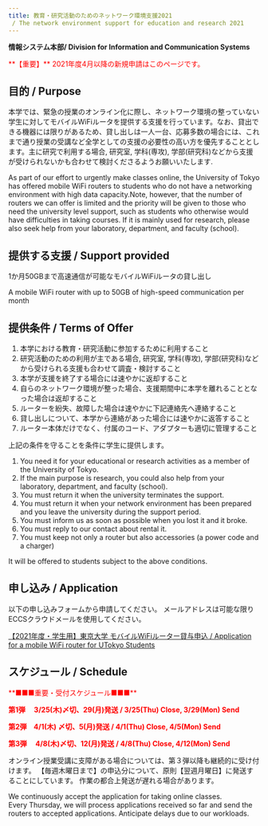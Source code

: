```yaml
---
title: 教育・研究活動のためのネットワーク環境支援2021
 / The network environment support for education and research 2021
---
```

**情報システム本部/ Division for Information and Communication Systems**

<span style="color: red; ">
**【重要】**
2021年度4月以降の新規申請はこのページです。
</span>

## 目的 / Purpose 

本学では、緊急の授業のオンライン化に際し、ネットワーク環境の整っていない学生に対してモバイルWiFiルータを提供する支援を行っています。なお、貸出できる機器には限りがあるため、貸し出しは一人一台、応募多数の場合には、これまで通り授業の受講など全学としての支援の必要性の高い方を優先することとします。主に研究で利用する場合, 研究室, 学科(専攻), 学部(研究科)などから支援が受けられないかも合わせて検討くださるようお願いいたします.

As part of our effort to urgently make classes online, the University of Tokyo has offered mobile WiFi routers to students who do not have a networking environment with high data capacity.Note, however, that the number of routers we can offer is limited and the priority will be given to those who need the university level support, such as students who otherwise would have difficulties in taking courses. If it is mainly used for research, please also seek help from your laboratory, department, and faculty (school). 

## 提供する支援 / Support provided 

1か月50GBまで高速通信が可能なモバイルWiFiルータの貸し出し

A mobile WiFi router with up to 50GB of high-speed communication per month 

## 提供条件 / Terms of Offer 

1. 本学における教育・研究活動に参加するために利用すること  
2. 研究活動のための利用が主である場合, 研究室, 学科(専攻), 学部(研究科)などから受けられる支援も合わせて調査・検討すること  
3. 本学が支援を終了する場合には速やかに返却すること  
4. 自らのネットワーク環境が整った場合、支援期間中に本学を離れることとなった場合は返却すること  
5. ルーターを紛失、故障した場合は速やかに下記連絡先へ連絡すること  
6. 貸し出しについて、本学から連絡があった場合には速やかに返答すること   
7. ルーター本体だけでなく、付属のコード、アダプターも適切に管理すること 

上記の条件を守ることを条件に学生に提供します。 

1. You need it for your educational or research activities as a member of the University of Tokyo.  
2. If the main purpose is research, you could also help from your laboratory, department, and faculty (school).  
3. You must return it when the university terminates the support.  
4. You must return it when your network environment has been prepared and you leave the university during the support period.  
5. You must inform us as soon as possible when you lost it and it broke.  
6. You must reply to our contact about rental it. 
7. You must keep not only a router but also accessories (a power code and a charger) 

It will be offered to students subject to the above conditions. 

## 申し込み / Application 


以下の申し込みフォームから申請してください。 
メールアドレスは可能な限りECCSクラウドメールを使用してください。 

[【2021年度・学生用】東京大学 モバイルWiFiルーター貸与申込 / Application for a mobile WiFi router for UTokyo Students](https://docs.google.com/forms/d/e/1FAIpQLScu3rlbC_uhITS8hxFoNsUXvkP-Q-VieKb58Id7bJmJUyf0BA/formResponse)

## スケジュール / Schedule
<span style="color: red; ">
**■■■重要・受付スケジュール■■■** 

**第1弾 　3/25(木)〆切、29(月)発送 / 3/25(Thu) Close, 3/29(Mon) Send**

**第2弾　4/1(木) 〆切、5(月)発送 / 4/1(Thu) Close, 4/5(Mon) Send**

**第3弾 　4/8(木)〆切、12(月)発送 / 4/8(Thu) Close, 4/12(Mon) Send**

</span>
  
オンライン授業受講に支障がある場合については、第３弾以降も継続的に受け付けます。 
【毎週木曜日まで】の申込分について、原則【翌週月曜日】に発送することにしています。 
作業の都合上発送が遅れる場合があります。 

We continuously accept the application for taking online classes.  
Every Thursday, we will process applications received so far and send the routers to accepted applications.   Anticipate delays due to our workloads. 
